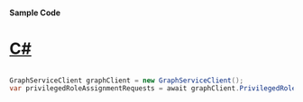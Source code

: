#### Sample Code
# [C#](#tab/Csharp)

```C#

GraphServiceClient graphClient = new GraphServiceClient();
var privilegedRoleAssignmentRequests = await graphClient.PrivilegedRoleAssignmentRequests.Request().GetAsync();

```